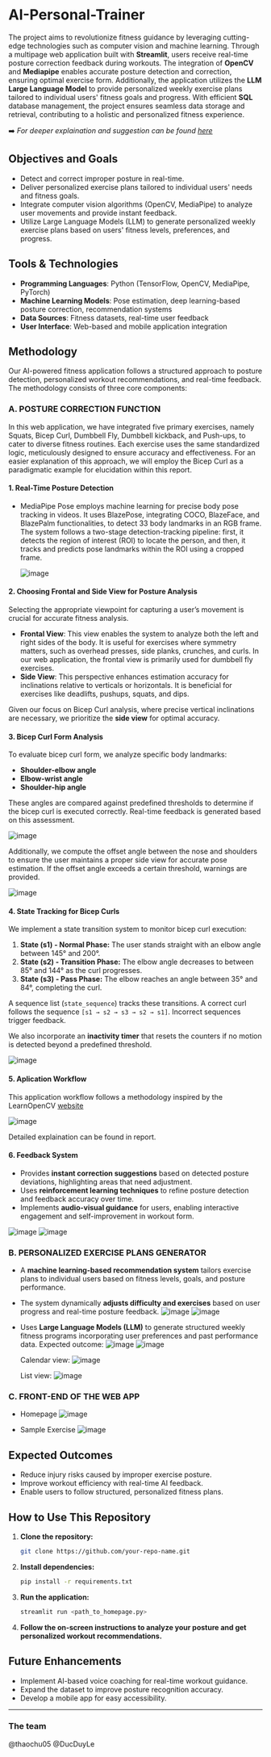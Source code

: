 # AI-Personal-Trainer
The project aims to revolutionize fitness guidance by leveraging cutting-edge technologies such as computer vision and machine learning. Through a multipage web application built with **Streamlit**, users receive real-time posture correction feedback during workouts. The integration of **OpenCV** and **Mediapipe** enables accurate posture detection and correction, ensuring optimal exercise form. Additionally, the application utilizes the **LLM Large Language Model** to provide personalized weekly exercise plans tailored to individual users' fitness goals and progress. With efficient **SQL** database management, the project ensures seamless data storage and retrieval, contributing to a holistic and personalized fitness experience.

:arrow_right: *For deeper explaination and suggestion can be found [here](https://github.com/thaochu05/AI-Personal-Trainer/blob/main/AI%20PERSONAL%20TRAINER%20PROJECT%20REPORT.pdf)*


## Objectives and Goals
- Detect and correct improper posture in real-time.
- Deliver personalized exercise plans tailored to individual users' needs and fitness goals.
- Integrate computer vision algorithms (OpenCV, MediaPipe) to analyze user movements and provide instant feedback.
- Utilize Large Language Models (LLM) to generate personalized weekly exercise plans based on users' fitness levels, preferences, and progress.

## Tools & Technologies
- **Programming Languages**: Python (TensorFlow, OpenCV, MediaPipe, PyTorch)
- **Machine Learning Models**: Pose estimation, deep learning-based posture correction, recommendation systems
- **Data Sources**: Fitness datasets, real-time user feedback
- **User Interface**: Web-based and mobile application integration

## Methodology
Our AI-powered fitness application follows a structured approach to posture detection, personalized workout recommendations, and real-time feedback. The methodology consists of three core components:

### A. POSTURE CORRECTION FUNCTION
In this web application, we have integrated five primary exercises, namely Squats, Bicep Curl, Dumbbell Fly, Dumbbell kickback, and Push-ups, to cater to diverse fitness routines. Each 
exercise uses the same standardized logic, meticulously designed to ensure accuracy and
effectiveness. For an easier explanation of this approach, we will employ the Bicep Curl as a
paradigmatic example for elucidation within this report. 

#### 1. **Real-Time Posture Detection**
- MediaPipe Pose employs machine learning for precise body pose tracking in videos. It uses BlazePose, integrating COCO, BlazeFace, and BlazePalm functionalities, to detect 33 body landmarks in an RGB frame. The system follows a two-stage detection-tracking pipeline: first, it detects the region of interest (ROI) to locate the person, and then, it tracks and predicts pose landmarks within the ROI using a cropped frame.
  
  ![image](https://github.com/user-attachments/assets/5fae06e8-6893-4cdd-8c84-96d0c7572d1b)

#### 2. **Choosing Frontal and Side View for Posture Analysis**
Selecting the appropriate viewpoint for capturing a user’s movement is crucial for accurate fitness analysis.

- **Frontal View**: This view enables the system to analyze both the left and right sides of the body. It is useful for exercises where symmetry matters, such as overhead presses, side planks, crunches, and curls. In our web application, the frontal view is primarily used for dumbbell fly exercises.
- **Side View**: This perspective enhances estimation accuracy for inclinations relative to verticals or horizontals. It is beneficial for exercises like deadlifts, pushups, squats, and dips. 

Given our focus on Bicep Curl analysis, where precise vertical inclinations are necessary, we prioritize the **side view** for optimal accuracy.

#### 3. **Bicep Curl Form Analysis**
To evaluate bicep curl form, we analyze specific body landmarks:
- **Shoulder-elbow angle**
- **Elbow-wrist angle**
- **Shoulder-hip angle**

These angles are compared against predefined thresholds to determine if the bicep curl is executed correctly. Real-time feedback is generated based on this assessment.

  ![image](https://github.com/user-attachments/assets/f885abac-157a-4c31-b3e9-6e505c5a6f43)

Additionally, we compute the offset angle between the nose and shoulders to ensure the user maintains a proper side view for accurate pose estimation. If the offset angle exceeds a certain threshold, warnings are provided.

  ![image](https://github.com/user-attachments/assets/a679a3ae-33ec-4010-86f7-10287a57b49c)

#### 4. **State Tracking for Bicep Curls**
We implement a state transition system to monitor bicep curl execution:
1. **State (s1) - Normal Phase:** The user stands straight with an elbow angle between 145° and 200°.
2. **State (s2) - Transition Phase:** The elbow angle decreases to between 85° and 144° as the curl progresses.
3. **State (s3) - Pass Phase:** The elbow reaches an angle between 35° and 84°, completing the curl.

A sequence list (`state_sequence`) tracks these transitions. A correct curl follows the sequence `[s1 → s2 → s3 → s2 → s1]`. Incorrect sequences trigger feedback.

We also incorporate an **inactivity timer** that resets the counters if no motion is detected beyond a predefined threshold.

![image](https://github.com/user-attachments/assets/59769cac-c80e-4b5e-beb5-c8ab7bbbed48)

#### 5. **Aplication Workflow** 
This application workflow follows a methodology inspired by the LearnOpenCV [website](learnopencv.com)

![image](https://github.com/user-attachments/assets/501a4fb2-da87-45fb-817d-9d9227acf693)

Detailed explaination can be found in report.


#### 6. **Feedback System**
- Provides **instant correction suggestions** based on detected posture deviations, highlighting areas that need adjustment.
- Uses **reinforcement learning techniques** to refine posture detection and feedback accuracy over time.
- Implements **audio-visual guidance** for users, enabling interactive engagement and self-improvement in workout form.
  
![image](https://github.com/user-attachments/assets/d2506160-fdff-4fe7-b7aa-c92c48372d1e)
![image](https://github.com/user-attachments/assets/bdd9cfb1-ba4b-4b69-b61d-faac82cc6378)


### B. PERSONALIZED EXERCISE PLANS GENERATOR

- A **machine learning-based recommendation system** tailors exercise plans to individual users based on fitness levels, goals, and posture performance.
- The system dynamically **adjusts difficulty and exercises** based on user progress and real-time posture feedback.
  ![image](https://github.com/user-attachments/assets/fd07832b-a543-47a6-b76f-79401dafac3d)
  ![image](https://github.com/user-attachments/assets/1b5d968d-cc1c-473a-a18f-68bc676607a0)

- Uses **Large Language Models (LLM)** to generate structured weekly fitness programs incorporating user preferences and past performance data.
  Expected outcome:
  ![image](https://github.com/user-attachments/assets/4415d791-3b34-42a8-911c-7d8ecceff262)
  ![image](https://github.com/user-attachments/assets/717f2e25-4095-40ce-b033-3a53d002da36)

  Calendar view:
  ![image](https://github.com/user-attachments/assets/192fb815-620b-4ed8-86ab-e3894f21336a)

  List view:
  ![image](https://github.com/user-attachments/assets/9b02434c-774d-4cf1-b29d-64cdaf24114e)



### C. FRONT-END OF THE WEB APP
- Homepage
  ![image](https://github.com/user-attachments/assets/1147cfc5-921e-40a8-82d3-71dd3acbfec1)

- Sample Exercise
  ![image](https://github.com/user-attachments/assets/6c6a59b6-7e21-4f7e-8279-2602d7108c17)


## Expected Outcomes
- Reduce injury risks caused by improper exercise posture.
- Improve workout efficiency with real-time AI feedback.
- Enable users to follow structured, personalized fitness plans.

## How to Use This Repository
1. **Clone the repository:**
   ```sh
   git clone https://github.com/your-repo-name.git
   ```
2. **Install dependencies:**
   ```sh
   pip install -r requirements.txt
   ```
3. **Run the application:**
   ```sh
   streamlit run <path_to_homepage.py>
   ```
4. **Follow the on-screen instructions to analyze your posture and get personalized workout recommendations.**

## Future Enhancements
- Implement AI-based voice coaching for real-time workout guidance.
- Expand the dataset to improve posture recognition accuracy.
- Develop a mobile app for easy accessibility.

---
### The team
@thaochu05
@DucDuyLe




